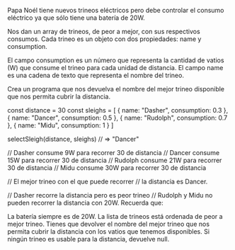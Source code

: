 Papa Noél tiene nuevos trineos eléctricos pero debe controlar el consumo eléctrico ya que sólo tiene una batería de 20W.

Nos dan un array de trineos, de peor a mejor, con sus respectivos consumos. Cada trineo es un objeto con dos propiedades: name y consumption.

El campo consumption es un número que representa la cantidad de vatios (W) que consume el trineo para cada unidad de distancia. El campo name es una cadena de texto que representa
el nombre del trineo.

Crea un programa que nos devuelva el nombre del mejor trineo disponible que nos permita cubrir la distancia.

const distance = 30 const sleighs = [ { name: "Dasher", consumption: 0.3 }, { name: "Dancer", consumption: 0.5 }, { name: "Rudolph", consumption: 0.7 }, { name: "Midu",
consumption: 1 } ]

selectSleigh(distance, sleighs) // => "Dancer"

// Dasher consume 9W para recorrer 30 de distancia // Dancer consume 15W para recorrer 30 de distancia // Rudolph consume 21W para recorrer 30 de distancia // Midu consume 30W para
recorrer 30 de distancia

// El mejor trineo con el que puede recorrer // la distancia es Dancer.

// Dasher recorre la distancia pero es peor trineo // Rudolph y Midu no pueden recorrer la distancia con 20W. Recuerda que:

La batería siempre es de 20W. La lista de trineos está ordenada de peor a mejor trineo. Tienes que devolver el nombre del mejor trineo que nos permita cubrir la distancia con los
vatios que tenemos disponibles. Si ningún trineo es usable para la distancia, devuelve null.
